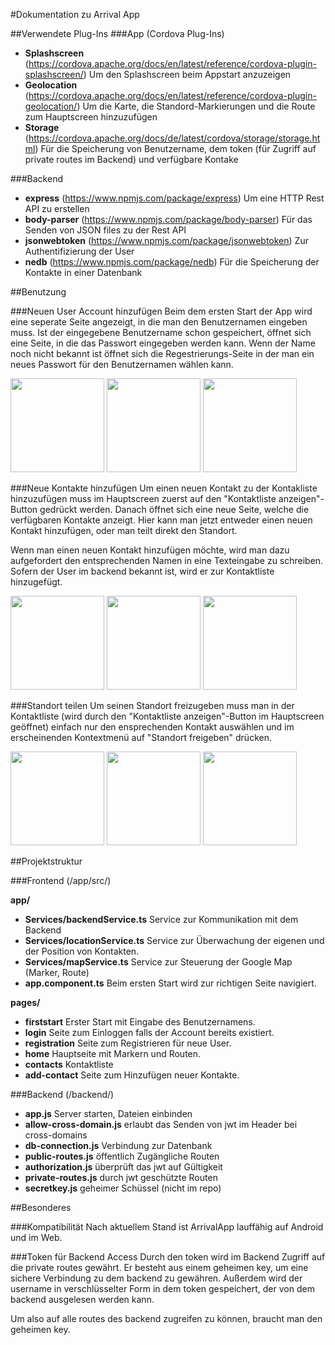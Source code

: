 #Dokumentation zu Arrival App

##Verwendete Plug-Ins
###App (Cordova Plug-Ins)
- **Splashscreen** (https://cordova.apache.org/docs/en/latest/reference/cordova-plugin-splashscreen/)
    Um den Splashscreen beim Appstart anzuzeigen
- **Geolocation** (https://cordova.apache.org/docs/en/latest/reference/cordova-plugin-geolocation/)
    Um die Karte, die Standord-Markierungen und die Route zum Hauptscreen hinzuzufügen
- **Storage** (https://cordova.apache.org/docs/de/latest/cordova/storage/storage.html)
    Für die Speicherung von Benutzername, dem token (für Zugriff auf private routes im Backend) und verfügbare Kontake
    
###Backend
- **express** (https://www.npmjs.com/package/express)
    Um eine HTTP Rest API zu erstellen
- **body-parser** (https://www.npmjs.com/package/body-parser)
    Für das Senden von JSON files zu der Rest API
- **jsonwebtoken** (https://www.npmjs.com/package/jsonwebtoken)
    Zur Authentifizierung der User
- **nedb** (https://www.npmjs.com/package/nedb)
    Für die Speicherung der Kontakte in einer Datenbank
    
##Benutzung

###Neuen User Account hinzufügen
Beim dem ersten Start der App wird eine seperate Seite angezeigt, in die man den Benutzernamen eingeben muss.
Ist der eingegebene Benutzername schon gespeichert, öffnet sich eine Seite, in die das Passwort eingegeben werden kann.
Wenn der Name noch nicht bekannt ist öffnet sich die Regestrierungs-Seite in der man ein neues Passwort für den Benutzernamen wählen kann.

<img src="https://github.com/marcjako/ArrivalApp/blob/development/documentation/pictures/1.png" width="150">
<img src="https://github.com/marcjako/ArrivalApp/blob/development/documentation/pictures/2.png" width="150">
<img src="https://github.com/marcjako/ArrivalApp/blob/development/documentation/pictures/3.png" width="150">

###Neue Kontakte hinzufügen
Um einen neuen Kontakt zu der Kontakliste hinzuzufügen muss im Hauptscreen zuerst auf den "Kontaktliste anzeigen"-Button gedrückt werden. Danach öffnet sich eine neue Seite, welche die verfügbaren Kontakte anzeigt. Hier kann man jetzt entweder einen neuen Kontakt hinzufügen, oder man teilt direkt den Standort.

Wenn man einen neuen Kontakt hinzufügen möchte, wird man dazu aufgefordert den entsprechenden Namen in eine Texteingabe zu schreiben. Sofern der User im backend bekannt ist, wird er zur Kontaktliste hinzugefügt.

<img src="https://github.com/marcjako/ArrivalApp/blob/development/documentation/pictures/4.png" width="150">
<img src="https://github.com/marcjako/ArrivalApp/blob/development/documentation/pictures/5.png" width="150">
<img src="https://github.com/marcjako/ArrivalApp/blob/development/documentation/pictures/6.png" width="150">

###Standort teilen
Um seinen Standort freizugeben muss man in der Kontaktliste (wird durch den "Kontaktliste anzeigen"-Button im Hauptscreen geöffnet) einfach nur den ensprechenden Kontakt auswählen und im erscheinenden Kontextmenü auf "Standort freigeben" drücken.

<img src="https://github.com/marcjako/ArrivalApp/blob/feat_docs/documentation/pictures/sampleScreenshot.png" width="150">
<img src="https://github.com/marcjako/ArrivalApp/blob/feat_docs/documentation/pictures/sampleScreenshot.png" width="150">
<img src="https://github.com/marcjako/ArrivalApp/blob/feat_docs/documentation/pictures/sampleScreenshot.png" width="150">

##Projektstruktur

###Frontend (/app/src/)

**app/**
- **Services/backendService.ts** Service zur Kommunikation mit dem Backend
- **Services/locationService.ts** Service zur Überwachung der eigenen und der Position von Kontakten.
- **Services/mapService.ts** Service zur Steuerung der Google Map (Marker, Route)
- **app.component.ts** Beim ersten Start wird zur richtigen Seite navigiert.

**pages/**
- **firststart** Erster Start mit Eingabe des Benutzernamens.
- **login** Seite zum Einloggen falls der Account bereits existiert.
- **registration** Seite zum Registrieren für neue User.
- **home** Hauptseite mit Markern und Routen.
- **contacts** Kontaktliste
- **add-contact** Seite zum Hinzufügen neuer Kontakte.

###Backend (/backend/)
- **app.js** Server starten, Dateien einbinden
- **allow-cross-domain.js** erlaubt das Senden von jwt im Header bei cross-domains
- **db-connection.js** Verbindung zur Datenbank
- **public-routes.js** öffentlich Zugängliche Routen
- **authorization.js** überprüft das jwt auf Gültigkeit
- **private-routes.js** durch jwt geschützte Routen
- **secretkey.js** geheimer Schüssel (nicht im repo)

##Besonderes

###Kompatibilität
Nach aktuellem Stand ist ArrivalApp lauffähig auf Android und im Web.

###Token für Backend Access
Durch den token wird im Backend Zugriff auf die private routes gewährt. Er besteht aus einem geheimen key, um eine sichere Verbindung zu dem backend zu gewähren. Außerdem wird der username in verschlüsselter Form in dem token gespeichert, der von dem backend ausgelesen werden kann.

Um also auf alle routes des backend zugreifen zu können, braucht man den geheimen key.
